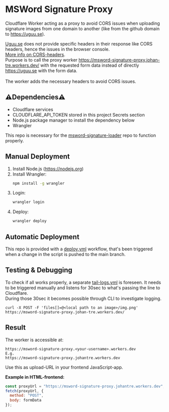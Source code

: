 # MSWord Signature Proxy

Cloudflare Worker acting as a proxy to avoid CORS issues when uploading signature images from one domain to another (like from the github domain to https://uguu.se).

[Uguu.se](https://uguu.se) does not provide specific headers in their response like CORS headers, hence the issues in the browser console.\
[More info on CORS-headers](https://developer.mozilla.org/en-US/docs/Web/HTTP/CORS).\
Purpose is to call the proxy worker https://msword-signature-proxy.johan-tre.workers.dev/ with the requested form data instead of directly https://uguu.se with the form data.\
\
The worker adds the necessary headers to avoid CORS issues.

## ⚠️Dependencies⚠️
- Cloudflare services
- CLOUDFLARE_API_TOKEN stored in this project Secrets section
- Node.js package manager to install the dependency below
- Wrangler

This repo is necessary for the [msword-signature-loader](https://github.com/johantre/msword-signature-loader/) repo to function properly.

## Manual Deployment

1. Install Node.js (https://nodejs.org)
2. Install Wrangler:
   ```bash
   npm install -g wrangler
   ```
3. Login:
   ```bash
   wrangler login
   ```
4. Deploy:
   ```bash
   wrangler deploy
   ```
## Automatic Deployment
This repo is provided with a [deploy.yml](.github/workflows/deploy.yml) workflow, that's been triggered when a change in the script is pushed to the main branch.

## Testing & Debugging
To check if all works properly, a separate [tail-logs.yml](.github/workflows/tail-logs.yml) is foreseen. It needs to be triggered manually and listens for 30sec to what's passing the line to Cloudflare.\
During those 30sec it becomes possible through CLI to investigate logging.
```
curl -X POST -F 'files[]=@<local path to an image>/img.png' https://msword-signature-proxy.johan-tre.workers.dev/
```

## Result
The worker is accessible at:
```
https://msword-signature-proxy.<your-username>.workers.dev
E.g. 
https://msword-signature-proxy.johantre.workers.dev
```

Use this as upload-URL in your frontend JavaScript-app.

**Example in HTML-frontend:**
```js
const proxyUrl = "https://msword-signature-proxy.johantre.workers.dev";
fetch(proxyUrl, {
  method: "POST",
  body: formData
});
```

